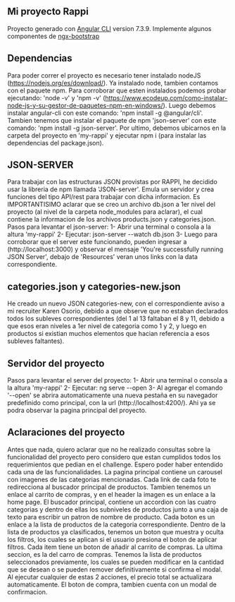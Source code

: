 ## Mi proyecto Rappi
Proyecto generado con [Angular CLI](https://github.com/angular/angular-cli) version 7.3.9.
Implemente algunos componentes de [ngx-bootstrap](https://valor-software.com/ngx-bootstrap/#/)

## Dependencias
Para poder correr el proyecto es necesario tener instalado nodeJS (https://nodejs.org/es/download/). Ya instalado node, tambien contamos con el paquete npm. Para corroborar que esten instalados podemos probar ejecutando: 'node -v' y 'npm -v' (https://www.ecodeup.com/como-instalar-node-js-y-su-gestor-de-paquetes-npm-en-windows/).
Luego debemos instalar angular-cli con este comando: 'npm install -g @angular/cli'. Tambien tenemos que instalar el paquete de npm 'json-server' con este comando: 'npm install -g json-server'. Por ultimo, debemos ubicarnos en la carpeta del proyecto en 'my-rappi' y ejecutar npm i (para instalar las dependencias del package.json).

## JSON-SERVER
Para trabajar con las estructuras JSON provistas por RAPPI, he decidido usar la libreria de npm llamada 'JSON-server'. Emula un servidor y crea funciones del tipo API/rest para trabajar con dicha informacion.
Es IMPORTANTISIMO aclarar que se creo un archivo db.json a 1er nivel del proyecto (al nivel de la carpeta node_modules para aclarar), el cual contiene la informacion de los archivos products.json y categories.json.
Pasos para levantar el json-server:
1- Abrir una terminal o consola a la altura 'my-rappi'
2- Ejecutar: json-server --watch db.json
3- Luego para corroborar que el server este funcionando, pueden ingresar a (http://localhost:3000) y observar el mensaje 'You're successfully running JSON Server', debajo de 'Resources' veran unos links con la data correspondiente.

## categories.json y categories-new.json
He creado un nuevo JSON categories-new, con el correspondiente aviso a mi recruiter Karen Osorio, debido a que observe que no estaban declarados todos los subleves correspondientes (del 1 al 13 faltaban el 8 y 11, debido a que esos eran niveles a 1er nivel de categoria como 1 y 2, y luego en productos si existian muchos elementos que hacian referencia a esos subleves faltantes).

## Servidor del proyecto
Pasos para levantar el server del proyecto:
1- Abrir una terminal o consola a la altura 'my-rappi'
2- Ejecutar: ng serve --open
3- Al agregar el comando '--open' se abrira automaticamente una nueva pestaña en su navegador predefinido como principal, con la url (http://localhost:4200/). Ahi ya se podra observar la pagina principal del proyecto.

## Aclaraciones del proyecto
Antes que nada, quiero aclarar que no he realizado consultas sobre la funcionalidad del proyecto pero considero que estan cumplidos todos los requerimientos que pedian en el challenge. Espero poder haber entendido cada una de las funcionalidades.
La pagina principal contiene un carousel con imagenes de las categorias mencionadas. Cada link de cada foto te redirecciona al buscador principal de productos. Tambien tenemos un enlace al carrito de compras, y en el header la imagen es un enlace a la home page.
El buscador principal, contiene un accordion con las cuatro categorias y dentro de ellas los subniveles de productos junto a una caja de texto para escribir un patron de nombre de producto. Cada boton es un enlace a la lista de productos de la categoria correspondiente.
Dentro de la lista de productos ya clasificados, tenemos un boton que muestra y oculta los filtros, los cuales se aplican si el usuario presiona el boton de aplicar filtros. Cada item tiene un boton de añadir al carrito de compras.
La ultima seccion, es la del carro de compras. Tenemos la lista de productos seleccionados previamente, los cuales se pueden modificar en la cantidad que se desean o se pueden remover definitivamente si confirma el modal. Al ejecutar cualquier de estas 2 acciones, el precio total se actualizara automaticamente. El boton de compra, tambien cuenta con un modal de confirmacion.